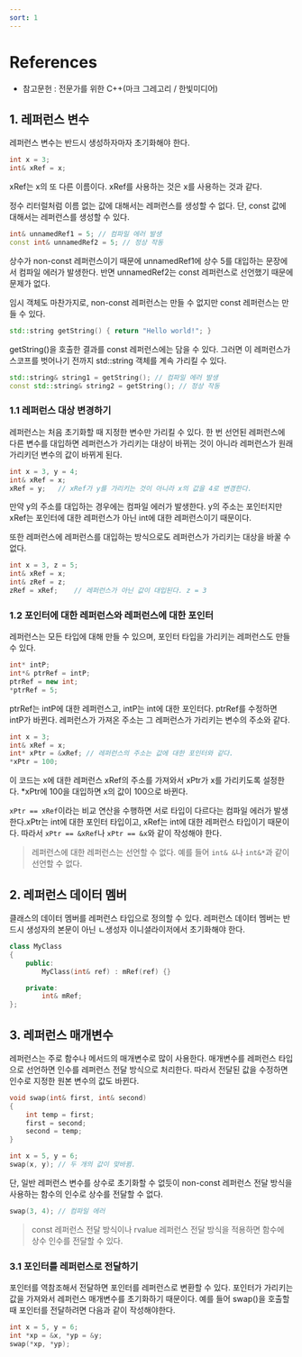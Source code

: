 ```yaml
---
sort: 1
---
```


# References

* 참고문헌 : 전문가를 위한 C++(마크 그레고리 / 한빛미디어)

## 1. 레퍼런스 변수

레퍼런스 변수는 반드시 생성하자마자 초기화해야 한다.

```cpp
int x = 3;
int& xRef = x;
```

xRef는 x의 또 다른 이름이다. xRef를 사용하는 것은 x를 사용하는 것과 같다.

정수 리터럴처럼 이름 없는 값에 대해서는 레퍼런스를 생성할 수 없다. 단, const 값에 대해서는 레퍼런스를 생성할 수 있다.

```cpp
int& unnamedRef1 = 5; // 컴파일 에러 발생
const int& unnamedRef2 = 5; // 정상 작동
```

상수가 non-const 레퍼런스이기 때문에 unnamedRef1에 상수 5를 대입하는 문장에서 컴파일 에러가 발생한다. 반면 unnamedRef2는 const 레퍼런스로 선언했기 때문에 문제가 없다.

임시 객체도 마찬가지로, non-const 레퍼런스는 만들 수 없지만 const 레퍼런스는 만들 수 있다.

```cpp
std::string getString() { return "Hello world!"; }
```

getString()을 호출한 결과를 const 레퍼런스에는 담을 수 있다. 그러면 이 레퍼런스가 스코프를 벗어나기 전까지 std::string 객체를 계속 가리킬 수 있다.

```cpp
std::string& string1 = getString(); // 컴파일 에러 발생
const std::string& string2 = getString(); // 정상 작동
```

### 1.1 레퍼런스 대상 변경하기

레퍼런스는 처음 초기화할 때 지정한 변수만 가리킬 수 있다. 한 번 선언된 레퍼런스에 다른 변수를 대입하면 레퍼런스가 가리키는 대상이 바뀌는 것이 아니라 레퍼런스가 원래 가리키던 변수의 값이 바뀌게 된다.

```cpp
int x = 3, y = 4;
int& xRef = x;
xRef = y;   // xRef가 y를 가리키는 것이 아니라 x의 값을 4로 변경한다.
```

만약 y의 주소를 대입하는 경우에는 컴파일 에러가 발생한다. y의 주소는 포인터지만 xRef는 포인터에 대한 레퍼런스가 아닌 int에 대한 레퍼런스이기 때문이다.

또한 레퍼런스에 레퍼런스를 대입하는 방식으로도 레퍼런스가 가리키는 대상을 바꿀 수 없다.

```cpp
int x = 3, z = 5;
int& xRef = x;
int& zRef = z;
zRef = xRef;    // 레퍼런스가 아닌 값이 대입된다. z = 3
```

### 1.2 포인터에 대한 레퍼런스와 레퍼런스에 대한 포인터

레퍼런스는 모든 타입에 대해 만들 수 있으며, 포인터 타입을 가리키는 레퍼런스도 만들 수 있다.

```cpp
int* intP;
int*& ptrRef = intP;
ptrRef = new int;
*ptrRef = 5;
```

ptrRef는 intP에 대한 레퍼런스고, intP는 int에 대한 포인터다. ptrRef를 수정하면 intP가 바뀐다. 레퍼런스가 가져온 주소는 그 레퍼런스가 가리키는 변수의 주소와 같다.

```cpp
int x = 3;
int& xRef = x;
int* xPtr = &xRef; // 레퍼런스의 주소는 값에 대한 포인터와 같다.
*xPtr = 100;
```

이 코드는 x에 대한 레퍼런스 xRef의 주소를 가져와서 xPtr가 x를 가리키도록 설정한다. *xPtr에 100을 대입하면 x의 값이 100으로 바뀐다.

`xPtr == xRef`이라는 비교 연산을 수행하면 서로 타입이 다르다는 컴파일 에러가 발생한다.xPtr는 int에 대한 포인터 타입이고, xRef는 int에 대한 레퍼런스 타입이기 때문이다. 따라서 `xPtr == &xRef`나 `xPtr == &x`와 같이 작성해야 한다.

> 레퍼런스에 대한 레퍼런스는 선언할 수 없다. 예를 들어 `int& &`나 `int&*`과 같이 선언할 수 없다.

## 2. 레퍼런스 데이터 멤버

클래스의 데이터 멤버를 레퍼런스 타입으로 정의할 수 있다. 레퍼런스 데이터 멤버는 반드시 생성자의 본문이 아닌 ㄴ생성자 이니셜라이저에서 초기화해야 한다.

```cpp
class MyClass
{
    public:
        MyClass(int& ref) : mRef(ref) {}

    private:
        int& mRef;
};
```

## 3. 레퍼런스 매개변수

레퍼런스는 주로 함수나 메서드의 매개변수로 많이 사용한다. 매개변수를 레퍼런스 타입으로 선언하면 인수를 레퍼런스 전달 방식으로 처리한다. 따라서 전달된 값을 수정하면 인수로 지정한 원본 변수의 값도 바뀐다.

```cpp
void swap(int& first, int& second)
{
    int temp = first;
    first = second;
    second = temp;
}

int x = 5, y = 6;
swap(x, y); // 두 개의 값이 맞바뀜.
```

단, 일반 레퍼런스 변수를 상수로 초기화할 수 없듯이 non-const 레퍼런스 전달 방식을 사용하는 함수의 인수로 상수를 전달할 수 없다.

```cpp
swap(3, 4); // 컴파일 에러
```

> const 레퍼런스 전달 방식이나 rvalue 레퍼런스 전달 방식을 적용하면 함수에 상수 인수를 전달할 수 있다.

### 3.1 포인터를 레퍼런스로 전달하기

포인터를 역참조해서 전달하면 포인터를 레퍼런스로 변환할 수 있다. 포인터가 가리키는 값을 가져와서 레퍼런스 매개변수를 초기화하기 때문이다. 예를 들어 swap()을 호출할 때 포인터를 전달하려면 다음과 같이 작성해야한다.

```cpp
int x = 5, y = 6;
int *xp = &x, *yp = &y;
swap(*xp, *yp);
```

